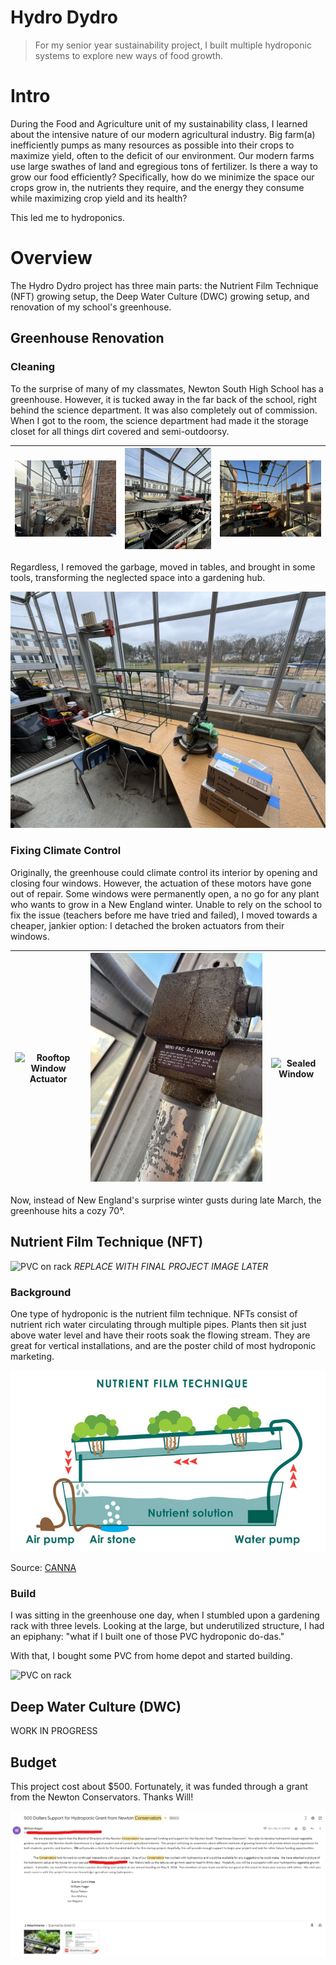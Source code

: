 # Hydro Dydro

> For my senior year sustainability project, I built multiple hydroponic systems to explore new ways of food growth.

# Intro
During the Food and Agriculture unit of my sustainability class, I learned about the intensive nature of our modern agricultural industry. Big farm(a) inefficiently pumps as many resources as possible into their crops to maximize yield, often to the deficit of our environment. Our modern farms use large swathes of land and egregious tons of fertilizer. Is there a way to grow our food efficiently? Specifically, how do we minimize the space our crops grow in, the nutrients they require, and the energy they consume while maximizing crop yield and its health?

This led me to hydroponics.

# Overview
The Hydro Dydro project has three main parts: the Nutrient Film Technique (NFT) growing setup, the Deep Water Culture (DWC) growing setup, and renovation of my school's greenhouse.

## Greenhouse Renovation

### Cleaning
To the surprise of many of my classmates, Newton South High School has a greenhouse. However, it is tucked away in the far back of the school, right behind the science department. It was also completely out of commission. When I got to the room, the science department had made it the storage closet for all things dirt covered and semi-outdoorsy.

| ![Messy Greenhouse One](../media/hydro-dydro/messy-greenhouse-1.JPG) | ![Messy Greenhouse Two](../media/hydro-dydro/messy-greenhouse-2.JPG) | ![Messy Greenhouse Three](../media/hydro-dydro/messy-greenhouse-3.JPG) |
| - | - | - |

Regardless, I removed the garbage, moved in tables, and brought in some tools, transforming the neglected space into a gardening hub.

![Tables and Saws](../media/hydro-dydro/tables-and-saws.JPG)

### Fixing Climate Control
Originally, the greenhouse could climate control its interior by opening and closing four windows. However, the actuation of these motors have gone out of repair. Some windows were permanently open, a no go for any plant who wants to grow in a New England winter. Unable to rely on the school to fix the issue (teachers before me have tried and failed), I moved towards a cheaper, jankier option: I detached the broken actuators from their windows.

| ![Rooftop Window Actuator](../media/hydro-dydro/rooftop-window.png) | ![Broken Actuator](../media/hydro-dydro/window-actuator.JPG) | ![Sealed Window](../media/hydro-dydro/sealing-window.JPG) |
| - | - | - |

Now, instead of New England's surprise winter gusts during late March, the greenhouse hits a cozy 70°.

## Nutrient Film Technique (NFT)

![PVC on rack](../media/hydro-dydro/pvc-on-rack.JPG)
*REPLACE WITH FINAL PROJECT IMAGE LATER*

### Background
One type of hydroponic is the nutrient film technique. NFTs consist of nutrient rich water circulating through multiple pipes. Plants then sit just above water level and have their roots soak the flowing stream. They are great for vertical installations, and are the poster child of most hydroponic marketing.

![NFT Diagram](../media/hydro-dydro/nft-diagram.jpg)

Source: [CANNA](https://www.canna.com.au/hydroponics_nutrient_film_technique_nft)

### Build
I was sitting in the greenhouse one day, when I stumbled upon a gardening rack with three levels. Looking at the large, but underutilized structure, I had an epiphany: "what if I built one of those PVC hydroponic do-das."

With that, I bought some PVC from home depot and started building.

![PVC on rack](../media/hydro-dydro/pvc-on-rack.JPG)

## Deep Water Culture (DWC)

WORK IN PROGRESS

## Budget
This project cost about $500. Fortunately, it was funded through a grant from the Newton Conservators. Thanks Will!

![Grant award](../media/hydro-dydro/grant-award.png)